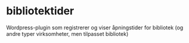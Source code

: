 # bibliotektider
Wordpress-plugin som registrerer og viser åpningstider for bibliotek (og andre typer virksomheter, men tilpasset bibliotek)
